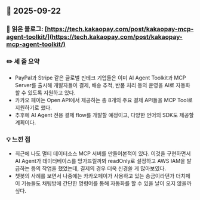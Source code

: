 ## 📅 2025-09-22
### 📖 읽은 블로그: [https://tech.kakaopay.com/post/kakaopay-mcp-agent-toolkit/](https://tech.kakaopay.com/post/kakaopay-mcp-agent-toolkit/)
### ✏️ 세 줄 요약
- PayPal과 Stripe 같은 글로벌 핀테크 기업들은 이미 AI Agent Toolkit과 MCP Server를 출시해 개발자들이 결제, 배송 추적, 반품 처리 등의 운영을 AI로 자동화할 수 있도록 지원하고 있다.
- 카카오 페이는 Open API에서 제공하는 총 8개의 주요 결제 API들을 MCP Tool로 지원하기로 했다.
- 추후에 AI Agent 전용 결제 flow를 개발할 예정이고, 다양한 언어의 SDK도 제공할 계획이다.
### 💡 느낀 점
- 최근에 나도 멀티 데이터소스 MCP 서버를 만들어본적이 있다. 이것을 구현하면서 AI Agent가 데이터베이스를 망가뜨릴까봐 readOnly로 설정하고 AWS IAM을 발급하는 등의 작업을 했었는데, 결제의 경우 더욱 신경쓸 게 많아보였다.
- 챗봇의 사례를 보면서 나중에는 카카오페이가 사용하고 있는 송금이라던가 더치페이 기능들도 채팅방에 간단한 명령어를 통해 자동화를 할 수 있을 날이 오지 않을까 싶다.